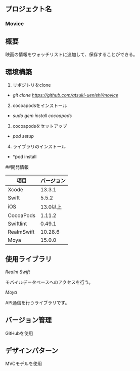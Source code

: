 ## プロジェクト名
### Movice

## 概要
映画の情報をウォッチリストに追加して、保存することができる。

## 環境構築
1. リポジトリをclone 

- *git clone https://github.com/atsuki-uenishi/movice*

2. cocoapodsをインストール 

- *sudo gem install cocoapods*

3. cocoapodsをセットアップ

- *pod setup*

4. ライブラリのインストール

- *pod install

##開発情報

| 項目 | バージョン |
| ---- | ---- |
| Xcode | 13.3.1 |
| Swift | 5.5.2 |
| iOS | 13.0以上 |
| CocoaPods | 1.11.2 |
| Swiftlint | 0.49.1 |
| RealmSwift | 10.28.6 |
| Moya | 15.0.0 |

## 使用ライブラリ
*Realm Swift*

モバイルデータベースへのアクセスを行う。

*Moya*

API通信を行うライブラリです。
## バージョン管理
GitHubを使用

## デザインパターン
MVCモデルを使用

